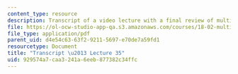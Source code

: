 ```yaml
---
content_type: resource
description: Transcript of a video lecture with a final review of multivariable calculus.
file: https://ol-ocw-studio-app-qa.s3.amazonaws.com/courses/18-02-multivariable-calculus-fall-2007/929574a7caa3241a6eeb877382c34ffc_18_022007L35.pdf
file_type: application/pdf
parent_uid: d4e54c63-63f2-9211-5697-e70de7a59fd1
resourcetype: Document
title: "Transcript \u2013 Lecture 35"
uid: 929574a7-caa3-241a-6eeb-877382c34ffc
---
```

